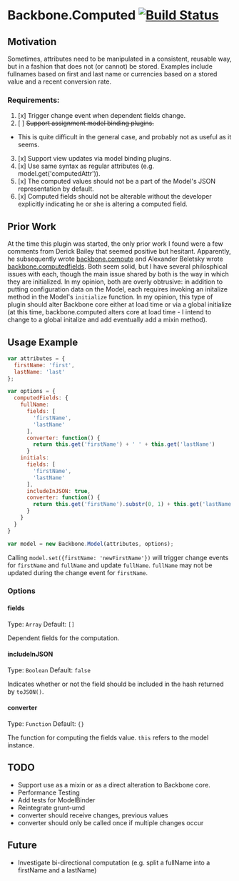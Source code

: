 # Backbone.Computed [![Build Status](https://travis-ci.org/ianwremmel/backbone.computed.png)](https://travis-ci.org/ianwremmel/backbone.computed)

## Motivation
Sometimes, attributes need to be manipulated in a consistent, reusable way, but in a fashion that does not (or cannot) be stored. Examples include fullnames based on first and last name or currencies based on a stored value and a recent conversion rate.

### Requirements:
1. [x] Trigger change event when dependent fields change.
2. [ ] ~~Support assignment model binding plugins.~~
  - This is quite difficult in the general case, and probably not as useful as it seems.
3. [x] Support view updates via model binding plugins.
4. [x] Use same syntax as regular attributes (e.g. model.get('computedAttr')).
5. [x] The computed values should not be a part of the Model's JSON representation by default.
6. [x] Computed fields should not be alterable without the developer explicitly indicating he or she is altering a computed field.

## Prior Work

At the time this plugin was started, the only prior work I found were a few comments from Derick Bailey that seemed positive but hesitant. Apparently, he subsequently wrote [backbone.compute](https://github.com/derickbailey/backbone.compute) and Alexander Beletsky wrote [backbone.computedfields](https://github.com/alexanderbeletsky/backbone-computedfields). Both seem solid, but I have several philosphical issues with each, though the main issue shared by both is the way in which they are initialized. In my opinion, both are overly obtrusive: in addition to putting configuration data on the Model, each requires invoking an initalize method in the Model's `initialize` function. In my opinion, this type of plugin should alter Backbone core either at load time or via a global initialize (at this time, backbone.computed alters core at load time - I intend to change to a global initalize and add eventually add a mixin method).

## Usage Example

```javascript
var attributes = {
  firstName: 'first',
  lastName: 'last'
};

var options = {
  computedFields: {
    fullName: 
      fields: [
        'firstName',
        'lastName'
      ],
      converter: function() {
        return this.get('firstName') + ' ' + this.get('lastName')
      }
    initials:
      fields: [
        'firstName',
        'lastName'
      ],
      includeInJSON: true,
      converter: function() {
        return this.get('firstName').substr(0, 1) + this.get('lastName').substr(0, 1);
      }
    }
  }
}

var model = new Backbone.Model(attributes, options);
```

Calling `model.set({firstName: 'newFirstName'})` will trigger change events for `firstName` and `fullName` and update `fullName`. `fullName` may not be updated during the change event for `firstName`.

### Options

#### fields
Type: `Array`
Default: `[]`

Dependent fields for the computation.

#### includeInJSON
Type: `Boolean`
Default: `false`

Indicates whether or not the field should be included in the hash returned by `toJSON()`.

#### converter
Type: `Function`
Default: `{}`

The function for computing the fields value. `this` refers to the model instance.

## TODO
- Support use as a mixin or as a direct alteration to Backbone core.
- Performance Testing
- Add tests for ModelBinder
- Reintegrate grunt-umd
- converter should receive changes, previous values
- converter should only be called once if multiple changes occur

## Future
- Investigate bi-directional computation (e.g. split a fullName into a firstName and a lastName)

